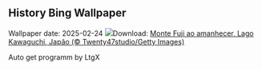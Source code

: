 ## History Bing Wallpaper
Wallpaper date: 2025-02-24
![](https://www.bing.com/th?id=OHR.MtFujiSunrise_PT-BR7467420125_UHD.jpg&w=1000)Download: [Monte Fuji ao amanhecer, Lago Kawaguchi, Japão (© Twenty47studio/Getty Images)](https://www.bing.com/th?id=OHR.MtFujiSunrise_PT-BR7467420125_UHD.jpg)

Auto get programm by LtgX
